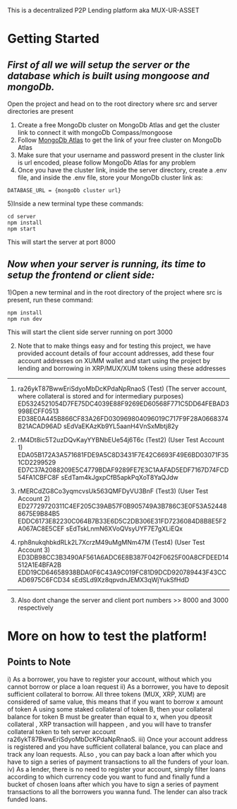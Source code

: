 This is a decentralized P2P Lending platform aka MUX-UR-ASSET

# Getting Started

## ***First of all we will setup the server or the database which is built using mongoose and mongoDb.***

Open the project and head on to the root directory where src and server directories are present

1) Create a free MongoDb cluster on MongoDb Atlas and get the cluster link to connect it with mongoDb Compass/mongoose
2) Follow [MongoDb Atlas](https://www.mongodb.com/cloud/atlas/register) to get the link of your free cluster on MongoDb Atlas
3) Make sure that your username and password present in the cluster link is url encoded, please follow MongoDb Atlas for any problem
4) Once you have the cluster link, inside the server directory, create a .env file, and inside the .env file, store your MongoDb cluster link as:
```
DATABASE_URL = {mongoDb cluster url}
```

5)Inside a new terminal type these commands:
```
cd server
npm install
npm start
```
This will start the server at port 8000


## ***Now when your server is running, its time to setup the frontend or client side:***

1)Open a new terminal and in the root directory of the project where src is present, run these command:
```
npm install
npm run dev
```
This will start the client side server running on port 3000

2) Note that to make things easy and for testing this project, we have provided account details of four account addresses, add these four account addresses on XUMM wallet and start using the project by lending and borrowing in XRP/MUX/XUM tokens using these addresses

***

1) ra26ykT87BwwEriSdyoMbDcKPdaNpRnaoS  (Test)  (The server account, where collateral is stored and for intermediary purposes)
ED5324521054D7FE75DC4039E88F9269ED60568F771C5DD64FEBAD3998ECFF0513
ED38E0A445B866CF83A26FD030969804096019C717F9F28A0668374B21ACAD96AD
sEdVaEKAzKb9YL5aanH4VnSxMbtj82y

2) rM4Dt8ic5T2uzDQvKayYYBNbEUe54j6T6c  (Test2)  (User Test Account 1)
EDA05B172A3A571681FDE9A5C8D3431F7E42C6693F49E6BD03071F351CD2299529
ED7C37A2088209E5C4779BDAF9289FE7E3C1AAFAD5EDF7167D74FCD54FA1CBFC8F
sEdTam4kJgxpCfB5apkPqXoT8YaQJdw

3) rMERCdZG8Co3yqmcvsUk563QMFDyVU3BnF (Test3)  (User Test Account 2)
ED27729720311C4EF205C39AB57F0B905749A3B786C3E0F53A524488675E9B84B5
EDDC6173E82230C064B7B33E6D5C2DB306E31FD7236084D8B8E5F2A067AC8E5CEF
sEdTskLnmN6XVoQVsyUYF7E7gXLiEQx

4) rph8nukqhbkdRLk2L7XcrzM49uMgMNm47M (Test4)  (User Test Account 3)
ED3DB98CC3B3490AF561A6ADC6E8B387F042F0625F00A8CFDEED14512A1E4BFA2B
EDD19CD64658938BDA0F6C43A9C019FC81D9DCD920789443F43CCAD6975C6FCD34
sEdSLd9Xz8qpvdnJEMX3qWjYukSfHdD

***


3) Also dont change the server and client port numbers >> 8000 and 3000 respectively


# More on how to test the platform!

## Points to Note 
i) As a borrower, you have to register your account, without which you cannot borrow or place a loan request
ii) As a borrower, you have to deposit sufficient collateral to borrow. All three tokens (MUX, XRP, XUM) are considered of same value, this means that if you want to borrow x amount of token A using some staked collateral of token B, then your collateral balance for token B must be greater than equal to x, when you dpeosit collateral , XRP transaction will happeen , and you will have to transfer collateral token to  teh server account ra26ykT87BwwEriSdyoMbDcKPdaNpRnaoS.
iii) Once your account address is registered and you have sufficient collateral balance, you can place and track any loan requests. ALso , you can pay back a loan after which you have to sign a series of payment transactions to all the funders of your loan. 
iv) As a lender, there is no need to register your account, simply filter loans according to which currency code you want to fund and finally fund a bucket of chosen loans after which you have to sign a series of payment transactions to all the borrowers you wanna fund. The lender can also track funded loans.

